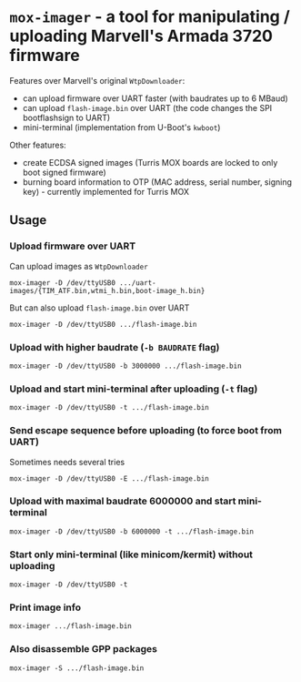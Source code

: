 # `mox-imager` - a tool for manipulating / uploading Marvell's Armada 3720 firmware

Features over Marvell's original `WtpDownloader`:
* can upload firmware over UART faster (with baudrates up to 6 MBaud)
* can upload `flash-image.bin` over UART (the code changes the SPI bootflashsign to UART)
* mini-terminal (implementation from U-Boot's `kwboot`)

Other features:
* create ECDSA signed images (Turris MOX boards are locked to only boot signed firmware)
* burning board information to OTP (MAC address, serial number, signing key) - currently implemented for Turris MOX

## Usage

### Upload firmware over UART

Can upload images as `WtpDownloader`
```
mox-imager -D /dev/ttyUSB0 .../uart-images/{TIM_ATF.bin,wtmi_h.bin,boot-image_h.bin}
```

But can also upload `flash-image.bin` over UART
```
mox-imager -D /dev/ttyUSB0 .../flash-image.bin
```

### Upload with higher baudrate (`-b BAUDRATE` flag)

```
mox-imager -D /dev/ttyUSB0 -b 3000000 .../flash-image.bin
```

### Upload and start mini-terminal after uploading (`-t` flag)

```
mox-imager -D /dev/ttyUSB0 -t .../flash-image.bin
```

### Send escape sequence before uploading (to force boot from UART)

Sometimes needs several tries
```
mox-imager -D /dev/ttyUSB0 -E .../flash-image.bin
```

### Upload with maximal baudrate 6000000 and start mini-terminal

```
mox-imager -D /dev/ttyUSB0 -b 6000000 -t .../flash-image.bin
```

### Start only mini-terminal (like minicom/kermit) without uploading

```
mox-imager -D /dev/ttyUSB0 -t
```

### Print image info

```
mox-imager .../flash-image.bin
```

### Also disassemble GPP packages

```
mox-imager -S .../flash-image.bin
```
